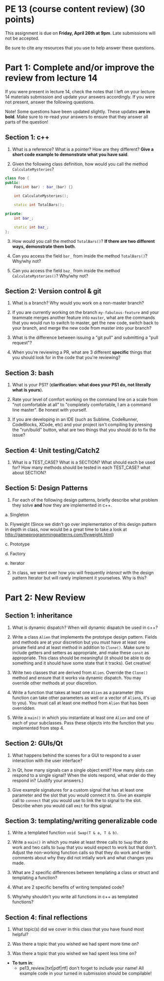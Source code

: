 PE 13 (course content review) (30 points)
==============

This assignment is due on __Friday, April 26th at 9pm__. Late submissions will not be accepted.  

Be sure to cite any resources that you use to help answer these questions.

Part 1: Complete and/or improve the review from lecture 14
============
If you were present in lecture 14, check the notes that I left on your lecture 14 materials submission and update your answers accordingly. If you were not present, answer the following questions.  

Note! Some questions have been updated slightly. These updates __are in bold__. Make sure to re-read your answers to ensure that they answer all parts of the question!

Section 1: c++
---------
1. What is a reference? What is a pointer? How are they different? __Give a short code example to demonstrate what you have said__.


2. Given the following class definition, how would you call the method `CalculateMysteries`?

```c++
class Foo {
public:
    Foo(int bar) : bar_(bar) {}

    int CalculateMysteries();

    static int TotalBars();

private:
    int bar_;

    static int baz_;
};
```

3. How would you call the method `TotalBars()`? __If there are two different ways, demonstrate them both__.


4. Can you access the field `bar_` from inside the method `TotalBars()`? Why/why not?


5. Can you access the field `baz_` from inside the method `CalculateMysteries()`? Why/why not?


Section 2: Version control & git
----------
1. What is a branch? Why would you work on a non-master branch?


2. If you are currently working on the branch `my-fabulous-feature` and your teammate merges another feature into `master`, what are the commands that you would run to switch to master, get the new code, switch back to your branch, and merge the new code from master into your branch?


3. What is the difference between issuing a "git pull" and submitting a "pull request"?


4. When you're reviewing a PR, what are 3 different __specific__ things that you should look for in the code that you're reviewing?



Section 3: bash
------------
1. What is your PS1? (__clarification: what does your PS1 do, not literally what is yours__).



2. Rate your level of comfort working on the command line on a scale from "not comfortable at all" to "completely comfortable, I am a command line master". Be honest with yourself.



3. If you are developing in an IDE (such as Sublime, CodeRunner, CodeBlocks, XCode, etc) and your project isn't compiling by pressing the "run/build" button, what are two things that you should do to fix the issue?


Section 4: Unit testing/Catch2
------------
1. What is a TEST_CASE? What is a SECTION? What should each be used for? How many methods should be tested in each TEST_CASE? what about SECTION?


Section 5: Design Patterns
----------
1. For each of the following design patterns, briefly describe what problem they solve __and__ how they are implemented in c++.

a. Singleton


b. Flyweight
(Since we didn't go over implementation of this design pattern in depth in class, now would be a great time to take a look at http://gameprogrammingpatterns.com/flyweight.html)


c. Prototype



d. Factory



e. Iterator



2. In class, we went over how you will frequently *interact* with the design pattern Iterator but will rarely implement it yourselves. Why is this?

Part 2: New Review
=================


Section 1: inheritance
-----------------

1. What is dynamic dispatch? When will dynamic dispatch be used in c++?


2. Write a class `Alien` that implements the prototype design pattern. Fields and methods are at your discretion but you must have at least one private field and at least method in addition to `Clone()`. Make sure to include getters and setters as appropriate, and make these `const` as appropriate. This class should be meaningful (it should be able to do something and it should have some state that it tracks). Get creative!

3. Write two classes that are derived from `Alien`. Override the `Clone()` method and ensure that it works via dynamic dispatch. You may override other methods at your discretion.

4. Write a function that takes at least one `Alien` as a parameter (this function can take other parameters as well or a vector of `Alien`s, it's up to you). You must call at least one method from `Alien` that has been overridden.

5. Write a `main()` in which you instantiate at least one `Alien` and one of each of your subclasses. Pass these objects into the function that you implemented from step 4.

Section 2: GUIs/Qt
---------------

1. What happens behind the scenes for a GUI to respond to a user interaction with the user interface?

2. In Qt, how many signals can a single object emit? How many slots can respond to a single signal? When the slots respond, what order do they respond in? (Justify your answers.)

3. Give example signatures for a custom signal that has at least one parameter and the slot that you would connect it to. Give an example call to `connect` that you would use to link the to signal to the slot. Describe when you would call `emit` for this signal.

Section 3: templating/writing generalizable code
------------------------------

1. Write a templated function `void Swap(T & a, T & b)`. 

2. Write a `main()` in which you make at least three calls to `Swap` that do work and two calls to `Swap` that you would expect to work but that don't. Adjust the non-working function calls so that they do work and write comments about why they did not intially work and what changes you made.

3. What are 2 specific differences between templating a class or struct and templating a function?

4. What are 2 specific benefits of writing templated code?

5. Why/why shouldn't you write all functions in c++ as templated functions?

Section 4: final reflections
------------

1. What topic(s) did we cover in this class that you have found most helpful?

2. Was there a topic that you wished we had spent more time on?

3. Was there a topic that you wished we had spent less time on?


- __To turn in__:
    - pe13_review.[txt|pdf|rtf] don't forget to include your name! All example code in your turned in submission should be compilable!
